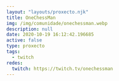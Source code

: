 ```yaml
---
layout: "layouts/proxecto.njk"
title: OneChessMan
img: /img/comunidade/onechessman.webp
description: null
date: 2020-10-19 16:12:42.196685
active: false
type: proxecto
tags:
  - twitch
redes:
  twitch: https://twitch.tv/onechessman
---
```

